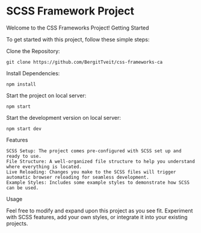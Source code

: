 # SCSS Framework Project

Welcome to the CSS Frameworks Project!
Getting Started

To get started with this project, follow these simple steps:

Clone the Repository:

    git clone https://github.com/BergitTveit/css-frameworks-ca

Install Dependencies:

    npm install

Start the project on local server:

    npm start

Start the development version on local server:

    npm start dev

Features

    SCSS Setup: The project comes pre-configured with SCSS set up and ready to use.
    File Structure: A well-organized file structure to help you understand where everything is located.
    Live Reloading: Changes you make to the SCSS files will trigger automatic browser reloading for seamless development.
    Example Styles: Includes some example styles to demonstrate how SCSS can be used.

Usage

Feel free to modify and expand upon this project as you see fit. Experiment with SCSS features, add your own styles, or integrate it into your existing projects.
